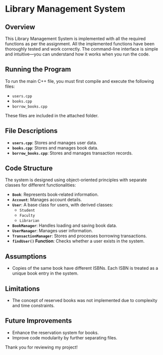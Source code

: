 # Library Management System  

## Overview  
This Library Management System is implemented with all the required functions as per the assignment. All the implemented functions have been thoroughly tested and work correctly. The command-line interface is simple and intuitive—you can understand how it works when you run the code.  

## Running the Program  
To run the main C++ file, you must first compile and execute the following files:  
- `users.cpp`  
- `books.cpp`  
- `borrow_books.cpp`  

These files are included in the attached folder.  

## File Descriptions  
- **`users.cpp`**: Stores and manages user data.  
- **`books.cpp`**: Stores and manages book data.  
- **`borrow_books.cpp`**: Stores and manages transaction records.  

## Code Structure  
The system is designed using object-oriented principles with separate classes for different functionalities:  
- **`Book`**: Represents book-related information.  
- **`Account`**: Manages account details.  
- **`User`**: A base class for users, with derived classes:  
  - `Student`  
  - `Faculty`  
  - `Librarian`  
- **`BookManager`**: Handles loading and saving book data.  
- **`UserManager`**: Manages user information.  
- **`TransactionManager`**: Stores and processes borrowing transactions.  
- **`findUser()` Function**: Checks whether a user exists in the system.  

## Assumptions  
- Copies of the same book have different ISBNs. Each ISBN is treated as a unique book entry in the system.  

## Limitations  
- The concept of reserved books was not implemented due to complexity and time constraints.  

## Future Improvements  
- Enhance the reservation system for books.  
- Improve code modularity by further separating files.  

Thank you for reviewing my project!
